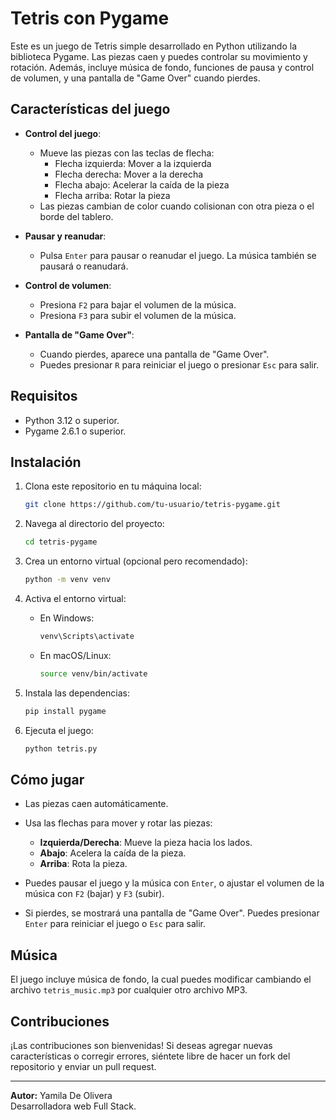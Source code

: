 # Tetris con Pygame

Este es un juego de Tetris simple desarrollado en Python utilizando la biblioteca Pygame. Las piezas caen y puedes controlar su movimiento y rotación. Además, incluye música de fondo, funciones de pausa y control de volumen, y una pantalla de "Game Over" cuando pierdes.

## Características del juego

- **Control del juego**:
  - Mueve las piezas con las teclas de flecha: 
    - Flecha izquierda: Mover a la izquierda
    - Flecha derecha: Mover a la derecha
    - Flecha abajo: Acelerar la caída de la pieza
    - Flecha arriba: Rotar la pieza
  - Las piezas cambian de color cuando colisionan con otra pieza o el borde del tablero.
  
- **Pausar y reanudar**: 
  - Pulsa `Enter` para pausar o reanudar el juego. La música también se pausará o reanudará.
  
- **Control de volumen**:
  - Presiona `F2` para bajar el volumen de la música.
  - Presiona `F3` para subir el volumen de la música.

- **Pantalla de "Game Over"**:
  - Cuando pierdes, aparece una pantalla de "Game Over". 
  - Puedes presionar `R` para reiniciar el juego o presionar `Esc` para salir.

## Requisitos

- Python 3.12 o superior.
- Pygame 2.6.1 o superior.

## Instalación

1. Clona este repositorio en tu máquina local:

    ```bash
    git clone https://github.com/tu-usuario/tetris-pygame.git
    ```

2. Navega al directorio del proyecto:

    ```bash
    cd tetris-pygame
    ```

3. Crea un entorno virtual (opcional pero recomendado):

    ```bash
    python -m venv venv
    ```

4. Activa el entorno virtual:
   
    - En Windows:
    
      ```bash
      venv\Scripts\activate
      ```
      
    - En macOS/Linux:
    
      ```bash
      source venv/bin/activate
      ```

5. Instala las dependencias:

    ```bash
    pip install pygame
    ```

6. Ejecuta el juego:

    ```bash
    python tetris.py
    ```

## Cómo jugar

- Las piezas caen automáticamente.
- Usa las flechas para mover y rotar las piezas:
  - **Izquierda/Derecha**: Mueve la pieza hacia los lados.
  - **Abajo**: Acelera la caída de la pieza.
  - **Arriba**: Rota la pieza.
  
- Puedes pausar el juego y la música con `Enter`, o ajustar el volumen de la música con `F2` (bajar) y `F3` (subir).
- Si pierdes, se mostrará una pantalla de "Game Over". Puedes presionar `Enter` para reiniciar el juego o `Esc` para salir.

## Música

El juego incluye música de fondo, la cual puedes modificar cambiando el archivo `tetris_music.mp3` por cualquier otro archivo MP3.

## Contribuciones

¡Las contribuciones son bienvenidas! Si deseas agregar nuevas características o corregir errores, siéntete libre de hacer un fork del repositorio y enviar un pull request.

---

**Autor:** Yamila De Olivera  
Desarrolladora web Full Stack.

